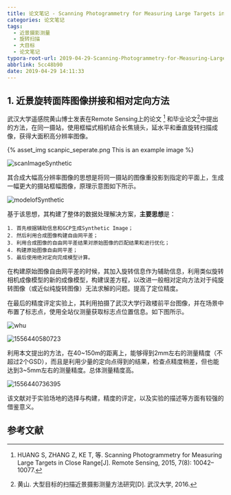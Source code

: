 ```yaml
---
title: 论文笔记 - Scanning Photogrammetry for Measuring Large Targets in Close Range
categories: 论文笔记
tags:
  - 近景摄影测量
  - 旋转扫描
  - 大目标
  - 论文笔记
typora-root-url: 2019-04-29-Scanning-Photogrammetry-for-Measuring-Large-Targets-in-Close-Range
abbrlink: 5cc48b90
date: 2019-04-29 14:11:33
---
```


##  1.  近景旋转面阵图像拼接和相对定向方法

武汉大学遥感院黄山博士发表在Remote Sensing上的论文 [^1] 和毕业论文[^2]中提出的方法，在同一摄站，使用框幅式相机结合长焦镜头，延水平和垂直旋转扫描成像，获得大面积高分辨率图像。


{% asset_img scanpic_seperate.png This is an example image %}

<!-- more -->

![scanImageSynthetic](1556439504179.png)

其合成大幅高分辨率图像的思想是将同一摄站的图像重投影到指定的平面上，生成一幅更大的摄站框幅图像，原理示意图如下所示。

![modelofSynthetic](1556439690086.png)

基于该思想，其构建了整体的数据处理解决方案，**主要思想**是：

	1. 首先根据辅助信息和GCP生成Synthetic Image；
 	2. 然后利用合成图像构建自由网平差；
 	3. 利用合成图像的自由网平差结果对原始图像的匹配结果和进行优化；
 	4. 构建原始图像自由网平差；
 	5. 最后使用绝对定向完成模型计算。

在构建原始图像自由网平差的时候，其加入旋转信息作为辅助信息，利用类似旋转相机成像模型的新的成像模型，构建误差方程，以改进一般相对定向方法对于纯旋转图像（或近似纯旋转图像）无法求解的问题。提高了定位精度。

在最后的精度评定实验上，其利用拍摄了武汉大学行政楼前平台图像，并在场景中布置了标志点，使用全站仪测量获取标志点位置信息。如下图所示。

![whu](1556440499569.png)

![1556440580723](1556440580723.png)

利用本文提出的方法，在40~150m的距离上，能够得到2mm左右的测量精度（不超过2个GSD），而且是利用少量的定向点得到的结果，检查点精度稍差，但也能达到3~5mm左右的测量精度。总体测量精度高。

![1556440736395](1556440736395.png)

该文献对于实验场地的选择与构建，精度的评定，以及实验的描述等方面有较强的借鉴意义。

## 参考文献

[^1]: HUANG S, ZHANG Z, KE T, 等. Scanning Photogrammetry for Measuring Large Targets in Close Range[J]. Remote Sensing, 2015, 7(8): 10042–10077.
[^2]: 黄山. 大型目标的扫描近景摄影测量方法研究[D]. 武汉大学, 2016.